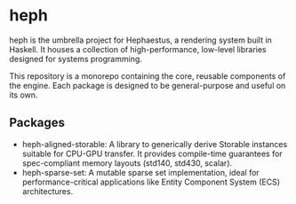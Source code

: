 # heph

heph is the umbrella project for Hephaestus, a rendering system built in Haskell. 
It houses a collection of high-performance, low-level libraries designed for systems 
programming.

This repository is a monorepo containing the core, reusable components of the engine. 
Each package is designed to be general-purpose and useful on its own.

## Packages

- heph-aligned-storable: A library to generically derive Storable instances suitable
  for CPU-GPU transfer. It provides compile-time guarantees for spec-compliant memory
  layouts (std140, std430, scalar).
- heph-sparse-set: A mutable sparse set implementation, ideal for performance-critical
  applications like Entity Component System (ECS) architectures.

